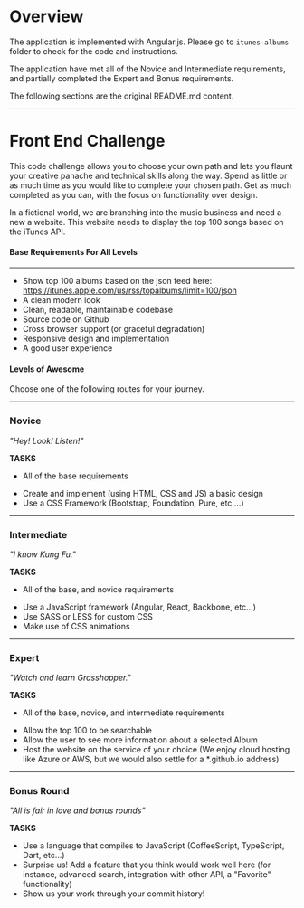 # Overview

The application is implemented with Angular.js. Please go to `itunes-albums` folder to check for the code and instructions.

The application have met all of the Novice and Intermediate requirements, and partially completed the Expert and Bonus requirements. 

The following sections are the original README.md content.

---



Front End Challenge
====================

This code challenge allows you to choose your own path and lets you flaunt your creative panache and technical skills along the way. Spend as little or as much time as you would like to complete your chosen path. Get as much completed as you can, with the focus on functionality over design.

In a fictional world, we are branching into the music business and need a new a website. This website needs to display the top 100 songs based on the iTunes API.   

#### Base Requirements For All Levels
-------
- Show top 100 albums based on the json feed here:  https://itunes.apple.com/us/rss/topalbums/limit=100/json
- A clean modern look
- Clean, readable, maintainable codebase
- Source code on Github
- Cross browser support (or graceful degradation) 
- Responsive design and implementation
- A good user experience


#### Levels of Awesome

Choose one of the following routes for your journey. 

-------
### Novice

*"Hey! Look! Listen!"*

**TASKS**
* All of the base requirements
+ Create and implement (using HTML, CSS and JS) a basic design 
+ Use a CSS Framework (Bootstrap, Foundation, Pure, etc.…)

-------
### Intermediate

*"I know Kung Fu."*

**TASKS**
* All of the base, and novice requirements
+ Use a JavaScript framework (Angular, React, Backbone, etc...)
+ Use SASS or LESS for custom CSS
+ Make use of CSS animations

-------
### Expert

*"Watch and learn Grasshopper."*

**TASKS**
* All of the base, novice, and intermediate requirements
+ Allow the top 100 to be searchable 
+ Allow the user to see more information about a selected Album
+ Host the website on the service of your choice (We enjoy cloud hosting like Azure or AWS, but we would also settle for a *.github.io address)

-------
### Bonus Round

*"All is fair in love and bonus rounds"*

**TASKS**
+ Use a language that compiles to JavaScript (CoffeeScript, TypeScript, Dart, etc...)
+ Surprise us! Add a feature that you think would work well here (for instance, advanced search, integration with other API, a "Favorite" functionality)
+ Show us your work through your commit history!
